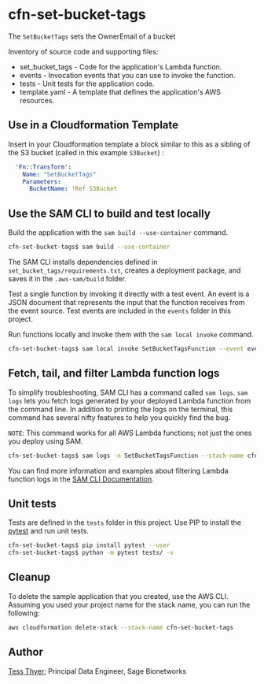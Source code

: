# cfn-set-bucket-tags

The `SetBucketTags` sets the OwnerEmail of a bucket

Inventory of source code and supporting files:

- set_bucket_tags - Code for the application's Lambda function.
- events - Invocation events that you can use to invoke the function.
- tests - Unit tests for the application code.
- template.yaml - A template that defines the application's AWS resources.

## Use in a Cloudformation Template
Insert in your Cloudformation template a block similar to this as a sibling
of the S3 bucket (called in this example `S3Bucket`) :
```yaml
  'Fn::Transform':
    Name: "SetBucketTags"
    Parameters:
      BucketName: !Ref S3Bucket
```

## Use the SAM CLI to build and test locally

Build the application with the `sam build --use-container` command.

```bash
cfn-set-bucket-tags$ sam build --use-container
```

The SAM CLI installs dependencies defined in `set_bucket_tags/requirements.txt`,
creates a deployment package, and saves it in the `.aws-sam/build` folder.

Test a single function by invoking it directly with a test event. An event is a
JSON document that represents the input that the function receives from the
event source. Test events are included in the `events` folder in this project.

Run functions locally and invoke them with the `sam local invoke` command.

```bash
cfn-set-bucket-tags$ sam local invoke SetBucketTagsFunction --event events/event.json
```

## Fetch, tail, and filter Lambda function logs

To simplify troubleshooting, SAM CLI has a command called `sam logs`.
`sam logs` lets you fetch logs generated by your deployed Lambda function
from the command line. In addition to printing the logs on the terminal,
this command has several nifty features to help you quickly find the bug.

`NOTE`: This command works for all AWS Lambda functions; not just the ones you
deploy using SAM.

```bash
cfn-set-bucket-tags$ sam logs -n SetBucketTagsFunction --stack-name cfn-set-bucket-tags --tail
```

You can find more information and examples about filtering Lambda function logs
in the [SAM CLI Documentation](https://docs.aws.amazon.com/serverless-application-model/latest/developerguide/serverless-sam-cli-logging.html).

## Unit tests

Tests are defined in the `tests` folder in this project. Use PIP to install the
[pytest](https://docs.pytest.org/en/latest/) and run unit tests.

```bash
cfn-set-bucket-tags$ pip install pytest --user
cfn-set-bucket-tags$ python -m pytest tests/ -v
```

## Cleanup

To delete the sample application that you created, use the AWS CLI. Assuming you
used your project name for the stack name, you can run the following:

```bash
aws cloudformation delete-stack --stack-name cfn-set-bucket-tags
```

## Author

[Tess Thyer](https://github.com/tthyer); Principal Data Engineer, Sage Bionetworks
